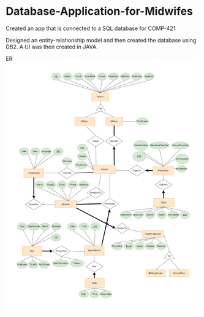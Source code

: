 # Database-Application-for-Midwifes
Created an app that is connected to a SQL database for COMP-421

Designed an entity-relationship model and then created the database using DB2. A UI was then created in JAVA. 

ER
![alt_text](er.png "image_tooltip")
